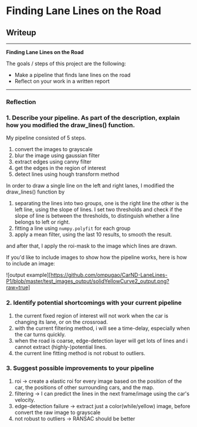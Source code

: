 # **Finding Lane Lines on the Road** 

## Writeup 

---

**Finding Lane Lines on the Road**

The goals / steps of this project are the following:
* Make a pipeline that finds lane lines on the road
* Reflect on your work in a written report

---

### Reflection

### 1. Describe your pipeline. As part of the description, explain how you modified the draw_lines() function.

My pipeline consisted of 5 steps.
1. convert the images to grayscale
2. blur the image using gaussian filter
3. extract edges using canny filter
4. get the edges in the region of interest
5. detect lines using hough transform method


In order to draw a single line on the left and right lanes,
I modified the draw_lines() function by 
1. separating the lines into two groups, one is the right line the other is the left line, using the slope of lines. I set two thresholds and check if the slope of line is between the thresholds, to distinguish whether a line belongs to left or right.
2. fitting a line using `numpy.polyfit` for each group
3. apply a mean filter, using the last 10 results, to smooth the result.

and after that, I apply the roi-mask to the image which lines are drawn.

If you'd like to include images to show how the pipeline works, here is how to include an image: 


![output example][https://github.com/ompugao/CarND-LaneLines-P1/blob/master/test_images_output/solidYellowCurve2_output.png?raw=true]


### 2. Identify potential shortcomings with your current pipeline

1. the current fixed region of interest will not work when the car is changing its lane, or on the crossroad.
2. with the current filtering method, i will see a time-delay, especially when the car turns quickly.
3. when the road is coarse, edge-detection layer will get lots of lines and i cannot extract (highly-)potential lines.
4. the current line fitting method is not robust to outliers.

### 3. Suggest possible improvements to your pipeline

1. roi -> create a elastic roi for every image based on the position of the car, the positions of other surrounding cars, and the map.
2. filtering -> I can predict the lines in the next frame/image using the car's velocity.
3. edge-detection failure -> extract just a color(while/yellow) image, before convert the raw image to grayscale
4. not robust to outliers -> RANSAC should be better

